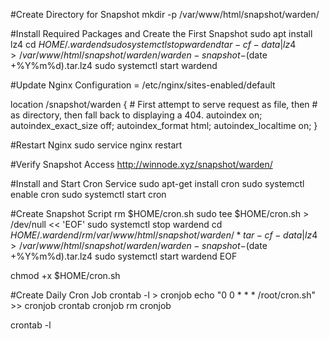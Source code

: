 #Create Directory for Snapshot
mkdir -p /var/www/html/snapshot/warden/

#Install Required Packages and Create the First Snapshot
sudo apt install lz4
cd $HOME/.wardend
sudo systemctl stop wardend
tar -cf - data | lz4 > /var/www/html/snapshot/warden/warden-snapshot-$(date +%Y%m%d).tar.lz4
sudo systemctl start wardend


#Update Nginx Configuration = /etc/nginx/sites-enabled/default

location /snapshot/warden {
    # First attempt to serve request as file, then
    # as directory, then fall back to displaying a 404.
    autoindex on;
    autoindex_exact_size off;
    autoindex_format html;
    autoindex_localtime on;
}

#Restart Nginx
sudo service nginx restart

#Verify Snapshot Access
http://winnode.xyz/snapshot/warden/

#Install and Start Cron Service
sudo apt-get install cron
sudo systemctl enable cron
sudo systemctl start cron

#Create Snapshot Script
rm $HOME/cron.sh
sudo tee $HOME/cron.sh > /dev/null << 'EOF'
sudo systemctl stop wardend
cd $HOME/.wardend/
rm /var/www/html/snapshot/warden/*
tar -cf - data | lz4 > /var/www/html/snapshot/warden/warden-snapshot-$(date +%Y%m%d).tar.lz4
sudo systemctl start wardend
EOF

chmod +x $HOME/cron.sh


#Create Daily Cron Job
crontab -l > cronjob
echo "0 0 * * * /root/cron.sh" >> cronjob
crontab cronjob
rm cronjob

crontab -l
